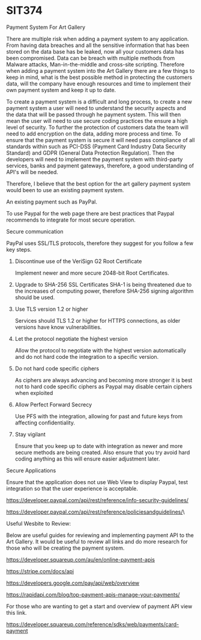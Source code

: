# SIT374

Payment System For Art Gallery

There are multiple risk when adding a payment system to any application. From having data breaches
and all the sensitive information that has been stored on the data base has be leaked, now all your
customers data has been compromised. Data can be breach with multiple methods from Malware attacks,
Man-in-the-middle and cross-site scripting. Therefore when adding a payment system into the Art
Gallery there are a few things to keep in mind, what is the best possible method in protecting the
customers data, will the company have enough resources and time to implement their own payment
system and keep it up to date.

To create a payment system is a difficult and long process, to create a new payment system a user
will need to understand the security aspects and the data that will be passed through he payment
system. This will then mean the user will need to use secure coding practices the ensure a high
level of security. To further the protection of customers data the team will need to add encryption
on the data, adding more process and time. To ensure that the payment system is secure it will need
pass compliance of all standards within such as PCI-DSS (Payment Card Industry Data Security
Standard) and GDPR (General Data Protection Regulation). Then the developers will need to implement
the payment system with third-party services, banks and payment gateways, therefore, a good
understanding of API's will be needed.

Therefore, I believe that the best option for the art gallery payment system would been to use an
existing payment system.

An existing payment such as PayPal.

To use Paypal for the web page there are best practices that Paypal recommends to integrate for most
secure operation.

Secure communication

PayPal uses SSL/TLS protocols, therefore they suggest for you follow a few key steps.

1. Discontinue use of the VeriSign G2 Root Certificate

   Implement newer and more secure 2048-bit Root Certificates.

2. Upgrade to SHA-256 SSL Certificates SHA-1 is being threatened due to the increases of computing
   power, therefore SHA-256 signing algorithm should be used.

3. Use TLS version 1.2 or higher

   Services should TLS 1.2 or higher for HTTPS connections, as older versions have know
   vulnerabilities.

4. Let the protocol negotiate the highest version

   Allow the protocol to negotiate with the highest version automatically and do not hard code the
   integration to a specific version.

5. Do not hard code specific ciphers

   As ciphers are always advancing and becoming more stronger it is best not to hard code specific
   ciphers as Paypal may disable certain ciphers when exploited

6. Allow Perfect Forward Secrecy

   Use PFS with the integration, allowing for past and future keys from affecting confidentiality.

7. Stay vigilant

   Ensure that you keep up to date with integration as newer and more secure methods are being
   created. Also ensure that you try avoid hard coding anything as this will ensure easier
   adjustment later.

Secure Applications

Ensure that the application does not use Web View to display Paypal, test integration so that the
user experience is acceptable.

<https://developer.paypal.com/api/rest/reference/info-security-guidelines/>

<https://developer.paypal.com/api/rest/reference/policiesandguidelines/>\\

Useful Wesbite to Review:

Below are useful guides for reviewing and implementing payment API to the Art Gallery. It would be
useful to review all links and do more research for those who will be creating the payment system.

<https://developer.squareup.com/au/en/online-payment-apis>

<https://stripe.com/docs/api>

<https://developers.google.com/pay/api/web/overview>

<https://rapidapi.com/blog/top-payment-apis-manage-your-payments/>

For those who are wanting to get a start and overview of payment API view this link.

<https://developer.squareup.com/reference/sdks/web/payments/card-payment>
